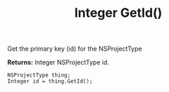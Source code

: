 ﻿---
uid: crmscript_ref_NSProjectType_GetId
title: Integer GetId()
intellisense: NSProjectType.GetId
keywords: NSProjectType, GetId
so.topic: reference
---

Get the primary key (id) for the NSProjectType

**Returns:** Integer NSProjectType id.

```crmscript
NSProjectType thing;
Integer id = thing.GetId();
```

